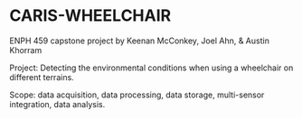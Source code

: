 # CARIS-WHEELCHAIR
ENPH 459 capstone project by Keenan McConkey, Joel Ahn, &amp; Austin Khorram

Project: Detecting the environmental conditions when using a wheelchair on different terrains.

Scope: data acquisition, data processing, data storage, multi-sensor integration, data analysis.
